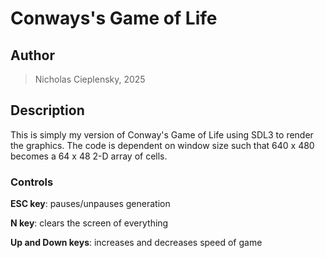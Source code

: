 # Conways's Game of Life
## Author
> Nicholas Cieplensky, 2025

## Description
This is simply my version of Conway's Game of Life using SDL3 to render the graphics. 
The code is dependent on window size such that 640 x 480 becomes a 64 x 48 2-D array of cells.

### Controls
**ESC key**: pauses/unpauses generation

**N key**: clears the screen of everything

**Up and Down keys**: increases and decreases speed of game